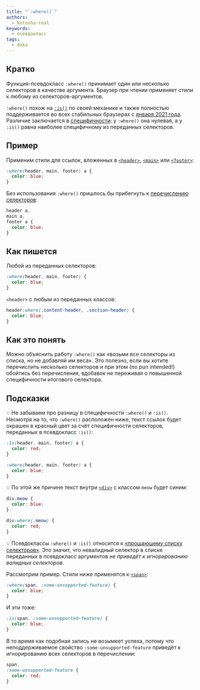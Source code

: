 ```yaml
---
title: "`:where()`"
authors:
  - kotosha-real
keywords:
  - псевдокласс
tags:
  - doka
---
```


## Кратко

Функция-псевдокласс `:where()` принимает один или несколько селекторов в качестве аргумента. Браузер при чтении применяет стили к любому из селекторов-аргументов.

`:where()` похож на [`:is()`](/css/is/) по своей механике и также полностью поддерживается во всех стабильных браузерах с [января 2021 года](https://caniuse.com/mdn-css_selectors_where). Различие заключается в [специфичности](/css/specificity/): у `:where()` она нулевая, а у `:is()` равна наиболее специфичному из переданных селекторов.

## Пример

Применим стили для ссылок, вложенных в [`<header>`](/html/header/), [`<main>`](/html/main/) или [`<footer>`](/html/footer/):

```css
:where(header, main, footer) a {
  color: blue;
}
```

Без использования `:where()` пришлось бы прибегнуть к [перечислению селекторов](/css/selector-list/):

```css
header a,
main a,
footer a {
  color: blue;
}
```

## Как пишется

Любой из переданных селекторов:

```css
:where(header, main, footer) {
  color: blue;
}
```

`<header>` с любым из переданных классов:

```css
header:where(.content-header, .section-header) {
  color: blue;
}
```

## Как это понять

Можно объяснить работу `:where()` как «возьми все селекторы из списка, но не добавляй им веса». Это полезно, если вы хотите перечислить несколько селекторов и при этом (no pun intended!) обойтись без перечисления, вдобавок не переживая о повышенной специфичности итогового селектора.

## Подсказки

💡 Не забываем про разницу в специфичности `:where()` и `:is()`. Несмотря на то, что `:where()` расположен ниже, текст ссылок будет окрашен в красный цвет за счёт специфичности селекторов, переданных в псевдокласс `:is()`:

```css
:is(header, main, footer) a {
  color: red;
}

:where(header, main, footer) a {
  color: blue;
}
```

💡 По этой же причине текст внутри [`<div>`](/html/div/) с классом `meow` будет синим:

```css
div.meow {
  color: blue;
}

div:where(.meow) {
  color: red;
}
```

💡 Псевдоклассы `:where()` и `:is()` относится к [«прощающему списку селекторов»](https://drafts.csswg.org/selectors-4/#typedef-forgiving-selector-list). Это значит, что невалидный селектор в списке переданных в псевдокласс аргументов _не приведёт к игнорированию валидных селекторов_.

Рассмотрим пример. Стили ниже применятся к [`<span>`](/html/span/):

```css
:where(span, :some-unsupported-feature) {
  color: blue;
}
```

И эти тоже:

```css
:is(span, :some-unsupported-feature) {
  color: blue;
}
```

В то время как подобная запись не возымеет успеха, потому что неподдерживаемое свойство `:some-unsupported-feature` приведёт к игнорированию всех селекторов в перечислении:
```css
span,
:some-unsupported-feature {
  color: red;
}
```

